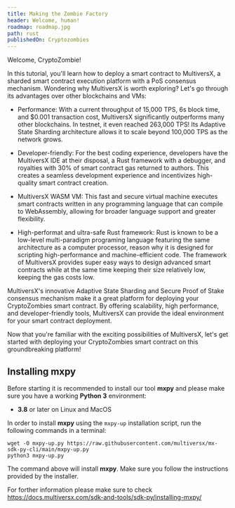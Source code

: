 ```yaml
---
title: Making the Zombie Factory
header: Welcome, human!
roadmap: roadmap.jpg
path: rust
publishedOn: Cryptozombies
---
```


Welcome, CryptoZombie!

In this tutorial, you'll learn how to deploy a smart contract to MultiversX, a sharded smart contract execution platform with a PoS consensus mechanism. Wondering why MultiversX is worth exploring? Let's go through its advantages over other blockchains and VMs:

 - Performance: With a current throughput of 15,000 TPS, 6s block time, and $0.001 transaction cost, MultiversX significantly outperforms many other blockchains. In testnet, it even reached 263,000 TPS! Its Adaptive State Sharding architecture allows it to scale beyond 100,000 TPS as the network grows.

 - Developer-friendly: For the best coding experience, developers have the MultiversX IDE at their disposal, a Rust framework with a debugger, and royalties with 30% of smart contract gas returned to authors. This creates a seamless development experience and incentivizes high-quality smart contract creation.

 - MultiversX WASM VM: This fast and secure virtual machine executes smart contracts written in any programming language that can compile to WebAssembly, allowing for broader language support and greater flexibility.

 - High-performat and ultra-safe Rust framework: Rust is known to be a low-level multi-paradigm programing language featuring the same architecture as a computer processor, reason why it is designed for scripting high-performance and machine-efficient code. The framework of MultiversX provides super easy ways to design advanced smart contracts while at the same time keeping their size relatively low, keeping the gas costs low.  

MultiversX's innovative Adaptive State Sharding and Secure Proof of Stake consensus mechanism make it a great platform for deploying your CryptoZombies smart contract. By offering scalability, high performance, and developer-friendly tools, MultiversX can provide the ideal environment for your smart contract deployment.

Now that you're familiar with the exciting possibilities of MultiversX, let's get started with deploying your CryptoZombies smart contract on this groundbreaking platform!



## Installing mxpy

Before starting it is recommended to install our tool **mxpy** and please make sure you have a working **Python 3** environment:

- **3.8** or later on Linux and MacOS

In order to install **mxpy** using the `mxpy-up` installation script, run the following commands in a terminal:

```
wget -O mxpy-up.py https://raw.githubusercontent.com/multiversx/mx-sdk-py-cli/main/mxpy-up.py
python3 mxpy-up.py
```

The command above will install **mxpy**. Make sure you follow the instructions provided by the installer.

For forther information please make sure to check https://docs.multiversx.com/sdk-and-tools/sdk-py/installing-mxpy/

